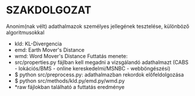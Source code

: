 # SZAKDOLGOZAT
Anonim(nak vélt) adathalmazok személyes jellegének tesztelése, különböző algoritmusokkal
 - kld: KL-Divergencia
 - emd: Earth Mover's Distance
 - wmd: Word Mover's Distance
Futtatás menete:
- src/properties.py fájlban kell megadni a vizsgálandó adathalmazt (CABS - lokációs/BMS - online kereskedelmi/MSNBC - webböngészési)
- $ python src/preprocess.py: adathalmazban rekordok előfeldolgozása
- $ python src/methods/kld.py/emd.py/wmd.py
- *raw fájlokban található a futtatás eredménye
